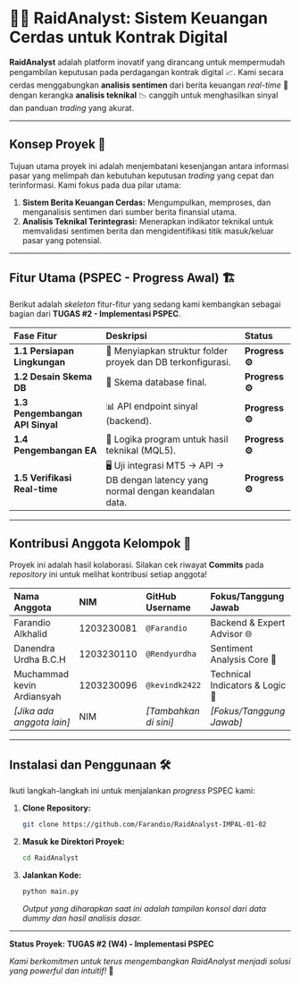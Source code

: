 # 🧠🚀 RaidAnalyst: Sistem Keuangan Cerdas untuk Kontrak Digital

**RaidAnalyst** adalah platform inovatif yang dirancang untuk mempermudah pengambilan keputusan pada perdagangan kontrak digital 📈. Kami secara cerdas menggabungkan **analisis sentimen** dari berita keuangan *real-time* 📰 dengan kerangka **analisis teknikal** 📉 canggih untuk menghasilkan sinyal dan panduan *trading* yang akurat.

---

## Konsep Proyek 🎯

Tujuan utama proyek ini adalah menjembatani kesenjangan antara informasi pasar yang melimpah dan kebutuhan keputusan *trading* yang cepat dan terinformasi. Kami fokus pada dua pilar utama:

1.  **Sistem Berita Keuangan Cerdas:** Mengumpulkan, memproses, dan menganalisis sentimen dari sumber berita finansial utama.
2.  **Analisis Teknikal Terintegrasi:** Menerapkan indikator teknikal untuk memvalidasi sentimen berita dan mengidentifikasi titik masuk/keluar pasar yang potensial.

---

## Fitur Utama (PSPEC - Progress Awal) 🏗️

Berikut adalah *skeleton* fitur-fitur yang sedang kami kembangkan sebagai bagian dari **TUGAS #2 - Implementasi PSPEC**.

| Fase Fitur | Deskripsi | Status |
| :--- | :--- | :--- |
| **1.1 Persiapan Lingkungan** | 📡 Menyiapkan struktur folder proyek dan DB terkonfigurasi. | **Progress ⚙️** |
| **1.2 Desain Skema DB** | 💬 Skema database final. | **Progress ⚙️** |
| **1.3 Pengembangan API Sinyal** | 📊 API endpoint sinyal (backend). | **Progress ⚙️** |
| **1.4 Pengembangan EA** | 🔔 Logika program untuk hasil teknikal (MQL5). | **Progress ⚙️** |
| **1.5 Verifikasi Real-time** | 🖥️ Uji integrasi MT5 -> API -> DB dengan latency yang normal dengan keandalan data. | **Progress ⚙️** |

---

## Kontribusi Anggota Kelompok 🤝

Proyek ini adalah hasil kolaborasi. Silakan cek riwayat **Commits** pada *repository* ini untuk melihat kontribusi setiap anggota!

| Nama Anggota | NIM | GitHub Username | Fokus/Tanggung Jawab |
| :--- | :--- | :--- | :--- |
| Farandio Alkhalid | 1203230081 | `@Farandio` | Backend & Expert Advisor 🌐 |
| Danendra Urdha B.C.H | 1203230110 | `@Rendyurdha` | Sentiment Analysis Core 🧐 |
| Muchammad kevin Ardiansyah | 1203230096 | `@kevindk2422` | Technical Indicators & Logic 🚦 |
| *[Jika ada anggota lain]* | NIM | *[Tambahkan di sini]* | *[Fokus/Tanggung Jawab]* |

---

## Instalasi dan Penggunaan 🛠️

Ikuti langkah-langkah ini untuk menjalankan *progress* PSPEC kami:

1.  **Clone Repository:**
    ```bash
    git clone https://github.com/Farandio/RaidAnalyst-IMPAL-01-02
    ```
2.  **Masuk ke Direktori Proyek:**
    ```bash
    cd RaidAnalyst
    ```
3.  **Jalankan Kode:**
    ```bash
    python main.py
    ```
    *Output yang diharapkan saat ini adalah tampilan konsol dari data dummy dan hasil analisis dasar.*

---
**Status Proyek:** **TUGAS #2 (W4) - Implementasi PSPEC**

*Kami berkomitmen untuk terus mengembangkan RaidAnalyst menjadi solusi yang *powerful* dan intuitif!* 🌟
